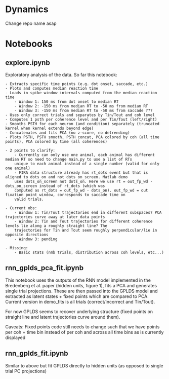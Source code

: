 # Dynamics
Change repo name asap

# Notebooks

## explore.ipynb

Exploratory analysis of the data. So far this notebook:

    - Extracts specific time points (e.g. dot onset, saccade, etc.)
    - Plots and computes median reaction time
    - Loads in spike window intervals computed from the median reaction time
        - Window 1: 150 ms from dot onset to median RT
        - Window 2: -150 ms from median RT to -50 ms from median RT
        - Window 3: -150 ms from median RT to -50 ms from saccade ???
    - Uses only correct trials and separates by Tin/Tout and coh level
    - Computes 1 psth per coherence level and per Tin/Tout (left/right)
    - Smooths PSTH for each neuron (and condition) separately (truncated kernel when kernel extends beyond edge)
    - Concatenates and fits PCA (no z-score, no detrending)
    - Plots PSTH, PSTH smooth, PSTH concat, PCA colored by coh (all time points), PCA colored by time (all coherences)

    - 2 points to clarify:
        - Currently can only use one animal, each animal has different median RT so need to change main.py to use a list of RTs 
        unique to each animal instead of a single number (valid for only one animal)
        - FIRA data structure already has rt_dots event but that is aligned to dots_on and not dots_on_screen. Matlab demo
        uses dots_on_screen not dots_on. Here we use rt = out_fp_wd - dots_on_screen instead of rt_dots (which was
        computed as rt_dots = out_fp_wd - dots_on). out_fp_wd = out fixation point window, corresponds to saccade time on
        valid trials.

    - Current obs:
        - Window 1: Tin/Tout trajectories end in different subspaces? PCA trajectories curve away at later data points
        - Window 2: Tin and Tout trajectories for different coherence levels lie along a roughly straight line? The 
        trajectories for Tin and Tout seem roughly perpendicular/lie in opposite directions
        - Window 3: pending

    - Missing:
        - Basic stats (nmb trials, distribution across coh levels, etc...)

## rnn_gplds_pca_fit.ipynb

This notebook uses the outputs of the RNN model implemented in the Bredenberg et al. paper (hidden units, figure 1), fits a PCA
and generates single trial projections. These are then passed into the GPLDS model and extracted as latent states + fixed points
which are compared to PCA. Current version in demo_fits is all trials (correct/incorrect and Tin/Tout). 

For now GPLDS seems to recover underlying structure (fixed points on straight line and latent trajectories curve around them).

Caveats: Fixed points code still needs to change such that we have points per coh + time bin instead of per coh and across all time bins as is currently displayed

## rnn_gplds_fit.ipynb

Similar to above but fit GPLDS directly to hidden units (as opposed to single trial PC projections)
